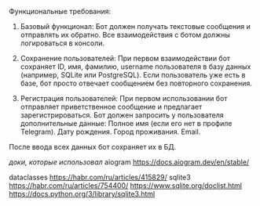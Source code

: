 Функциональные требования:

1. Базовый функционал:
Бот должен получать текстовые сообщения и отправлять их обратно.
Все взаимодействия с ботом должны логироваться в консоли.


2. Сохранение пользователей:
При первом взаимодействии бот сохраняет ID, имя, фамилию, username пользователя в базу данных (например, SQLite или PostgreSQL).
Если пользователь уже есть в базе, бот просто отвечает сообщением без повторного сохранения.


3. Регистрация пользователей:
При первом использовании бот отправляет приветственное сообщение и предлагает зарегистрироваться.
Бот должен запросить у пользователя дополнительные данные:
    Полное имя (если его нет в профиле Telegram).
    Дату рождения.
    Город проживания.
    Email.

После ввода всех данных бот сохраняет их в БД.

*доки, которые использовал*
aiogram         https://docs.aiogram.dev/en/stable/ 

dataclasses     https://habr.com/ru/articles/415829/
sqlite3         https://habr.com/ru/articles/754400/
                https://www.sqlite.org/doclist.html
                https://docs.python.org/3/library/sqlite3.html